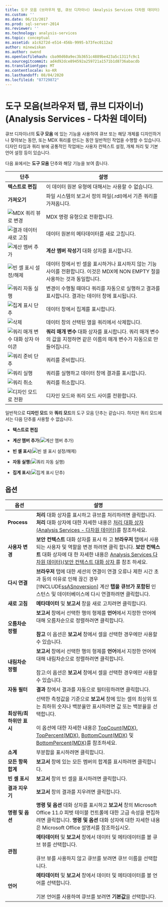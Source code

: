 ```yaml
---
title: 도구 모음 (브라우저 탭, 큐브 디자이너) (Analysis Services 다차원 데이터) | Microsoft Docs
ms.custom: ''
ms.date: 06/13/2017
ms.prod: sql-server-2014
ms.reviewer: ''
ms.technology: analysis-services
ms.topic: conceptual
ms.assetid: a1c6272d-e514-456b-9995-b73fec0112a2
author: minewiskan
ms.author: owend
ms.openlocfilehash: cba90d60a9ec3b3651c4889be423a5c1311fc9c1
ms.sourcegitcommit: ad4d92dce894592a259721a1571b1d8736abacdb
ms.translationtype: MT
ms.contentlocale: ko-KR
ms.lasthandoff: 08/04/2020
ms.locfileid: "87729872"
---
```

# <a name="toolbar-browser-tab-cube-designer-analysis-services---multidimensional-data"></a>도구 모음(브라우저 탭, 큐브 디자이너)(Analysis Services - 다차원 데이터)
  큐브 디자이너의 **도구 모음** 에 있는 기능을 사용하여 큐브 또는 해당 개체를 디자인하거나 찾아보는 동안, 또는 MDX 쿼리를 만드는 동안 일반적인 작업을 수행할 수 있습니다. 디자인 타임과 쿼리 뷰에 공통적인 작업에는 사용자 컨텍스트 설정, 개체 처리 및 기본 언어 설정 등이 있습니다.

 다음 표에서는 **도구 모음** 단추와 해당 기능을 보여 줍니다.

|단추|설명|
|------------|-----------------|
|**텍스트로 편집**|이 데이터 원본 유형에 대해서는 사용할 수 없습니다.|
|**가져오기**|파일 시스템의 보고서 정의 파일(.rdl)에서 기존 쿼리를 가져옵니다.|
|![MDX 쿼리 뷰로 변경](media/rsqdicon-commandtypemdx.gif "MDX 쿼리 뷰로 변경")|MDX 명령 유형으로 전환합니다.|
|![결과 데이터 새로 고침](media/rsqdicon-refresh.gif "결과 데이터 새로 고침")|데이터 원본의 메타데이터를 새로 고칩니다.|
|![계산 멤버 추가](media/rsqdicon-addcalculatedmember.gif "계산 멤버 추가")|**계산 멤버 작성기** 대화 상자를 표시합니다.|
|![빈 셀 표시 설정/해제](media/rsqdicon-showemptycells.gif "빈 셀 표시 설정/해제")|데이터 창에서 빈 셀을 표시하거나 표시하지 않는 기능 사이를 전환합니다. 이것은 MDX에 NON EMPTY 절을 사용하는 것과 동일합니다.|
|![쿼리 자동 실행](media/rsqdicon-autoexecute.gif "쿼리 자동 실행")|변경이 수행될 때마다 쿼리를 자동으로 실행하고 결과를 표시합니다. 결과는 데이터 창에 표시됩니다.|
|![집계 표시 단추](media/rsqdicon-showaggregations.gif "집계 표시 단추")|데이터 창에서 집계를 표시합니다.|
|![삭제](media/rsqdicon-delete.gif "삭제")|데이터 창의 선택된 열을 쿼리에서 삭제합니다.|
|![쿼리 매개 변수 대화 상자 아이콘](media/iconqueryparameter.gif "쿼리 매개 변수 대화 상자 아이콘")|**쿼리 매개 변수** 대화 상자를 표시합니다. 쿼리 매개 변수의 값을 지정하면 같은 이름의 매개 변수가 자동으로 만들어집니다.|
|![쿼리 준비 단추](media/rsqdicon-preparequery.gif "쿼리 준비 단추")|쿼리를 준비합니다.|
|![쿼리 실행](media/rsqdicon-run.gif "쿼리 실행")|쿼리를 실행하고 데이터 창에 결과를 표시합니다.|
|![쿼리 취소](media/rsqdicon-cancel.gif "쿼리 취소")|쿼리를 취소합니다.|
|![디자인 모드로 전환](media/rsqdicon-designmode.gif "디자인 모드로 전환")|디자인 모드와 쿼리 모드 사이를 전환합니다.|

 일반적으로 **디자인 모드** 와 **쿼리 모드**의 도구 모음 단추는 같습니다. 하지만 쿼리 모드에서는 다음 단추를 사용할 수 없습니다.

-   **텍스트로 편집**

-   **계산 멤버 추가**(![계산 멤버 추가](media/rsqdicon-addcalculatedmember.gif "계산 멤버 추가"))

-   **빈 셀 표시**(![빈 셀 표시 설정/해제](media/rsqdicon-showemptycells.gif "빈 셀 표시 설정/해제"))

-   **자동 실행**(![쿼리 자동 실행](media/rsqdicon-autoexecute.gif "쿼리 자동 실행"))

-   **집계 표시**(![집계 표시 단추](media/rsqdicon-showaggregations.gif "집계 표시 단추"))

## <a name="options"></a>옵션

|옵션|설명|
|------------|-----------------|
|**Process**|**처리** 대화 상자를 표시하고 큐브를 처리하려면 클릭합니다. **처리** 대화 상자에 대한 자세한 내용은 [처리 대화 상자&#40;Analysis Services - 다차원 데이터&#41;](process-dialog-box-analysis-services-multidimensional-data.md)를 참조하세요.|
|**사용자 변경**|**보안 컨텍스트** 대화 상자를 표시 하 고 **브라우저** 탭에서 사용 되는 사용자 및 역할을 변경 하려면 클릭 합니다. **보안 컨텍스트** 대화 상자에 대 한 자세한 내용은 [Analysis Services 다차원 데이터&#41;&#40;보안 컨텍스트 대화 상자 ](security-context-dialog-box-analysis-services-multidimensional-data.md)를 참조 하세요.|
|**다시 연결**|**브라우저** 탭에 대한 세션의 연결이 연결 오류나 제한 시간 초과 등의 이유로 인해 끊긴 경우 [!INCLUDE[ssASnoversion](../includes/ssasnoversion-md.md)] 계산 **탭을 큐브가 포함된** 인스턴스 및 데이터베이스에 다시 연결하려면 클릭합니다.|
|**새로 고침**|**메타데이터** 및 **보고서** 창을 새로 고치려면 클릭합니다.|
|**오름차순 정렬**|**보고서** 창에서 선택한 행의 형제를 **언어**에서 지정한 언어에 대해 오름차순으로 정렬하려면 클릭합니다.<br /><br /> **참고** 이 옵션은 **보고서** 창에서 셀을 선택한 경우에만 사용할 수 있습니다.|
|**내림차순 정렬**|**보고서** 창에서 선택한 행의 형제를 **언어**에서 지정한 언어에 대해 내림차순으로 정렬하려면 클릭합니다.<br /><br /> 참고:이 옵션은 **보고서** 창에서 셀을 선택한 경우에만 사용할 수 있습니다.|
|**자동 필터**|**결과** 창에서 결과를 자동으로 필터링하려면 클릭합니다.|
|**최상위/최하위만 표시**|선택한 측정값을 기준으로 **보고서** 창에 있는 셀의 최상위 또는 최하위 숫자나 백분율만 표시하려면 값 또는 백분율을 선택합니다.<br /><br /> 이 옵션에 대한 자세한 내용은 [TopCount&#40;MDX&#41;](/sql/mdx/topcount-mdx), [TopPercent&#40;MDX&#41;](/sql/mdx/toppercent-mdx), [BottomCount&#40;MDX&#41;](/sql/mdx/bottomcount-mdx) 및 [BottomPercent&#40;MDX&#41;](/sql/mdx/bottompercent-mdx)를 참조하세요.|
|**소계**|부분합을 표시하려면 클릭합니다.|
|**모든 항목 합계**|**보고서** 창에 있는 모든 멤버의 합계를 표시하려면 클릭합니다.|
|**빈 셀 표시**|**보고서** 창의 빈 셀을 표시하려면 클릭합니다.|
|**결과 지우기**|**보고서** 창의 결과를 지우려면 클릭합니다.|
|**명령 및 옵션**|**명령 및 옵션** 대화 상자를 표시하고 **보고서** 창의 Microsoft Office 11.0 피벗 테이블 컨트롤에 대한 고급 속성을 편집하려면 클릭합니다. **명령 및 옵션** 대화 상자에 대한 자세한 내용은 Microsoft Office 설명서를 참조하십시오.|
|**관점**|**메타데이터** 및 **보고서** 창에서 데이터 및 메타데이터를 볼 큐브 뷰를 선택합니다.<br /><br /> 큐브 뷰를 사용하지 않고 큐브를 보려면 큐브 이름을 선택합니다.|
|**언어**|**메타데이터** 및 **보고서** 창에서 데이터 및 메타데이터를 볼 언어를 선택합니다.<br /><br /> 기본 언어를 사용하여 큐브를 보려면 **기본값**을 선택합니다.|


